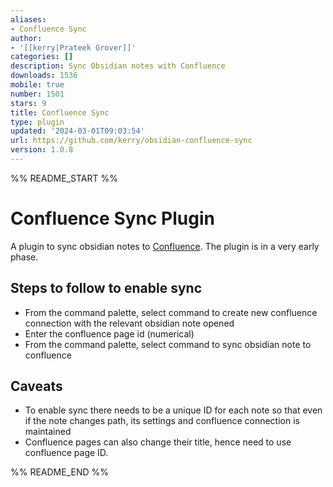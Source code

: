 ```yaml
---
aliases:
- Confluence Sync
author:
- '[[kerry|Prateek Grover]]'
categories: []
description: Sync Obsidian notes with Confluence
downloads: 1536
mobile: true
number: 1501
stars: 9
title: Confluence Sync
type: plugin
updated: '2024-03-01T09:03:54'
url: https://github.com/kerry/obsidian-confluence-sync
version: 1.0.8
---
```


%% README_START %%

# Confluence Sync Plugin

A plugin to sync obsidian notes to [Confluence](https://www.atlassian.com/software/confluence). The plugin is in a very early phase.

## Steps to follow to enable sync

- From the command palette, select command to create new confluence connection with the relevant obsidian note opened
- Enter the confluence page id (numerical)
- From the command palette, select command to sync obsidian note to confluence

## Caveats

- To enable sync there needs to be a unique ID for each note so that even if the note changes path, its settings and confluence connection is maintained
- Confluence pages can also change their title, hence need to use confluence page ID.


%% README_END %%